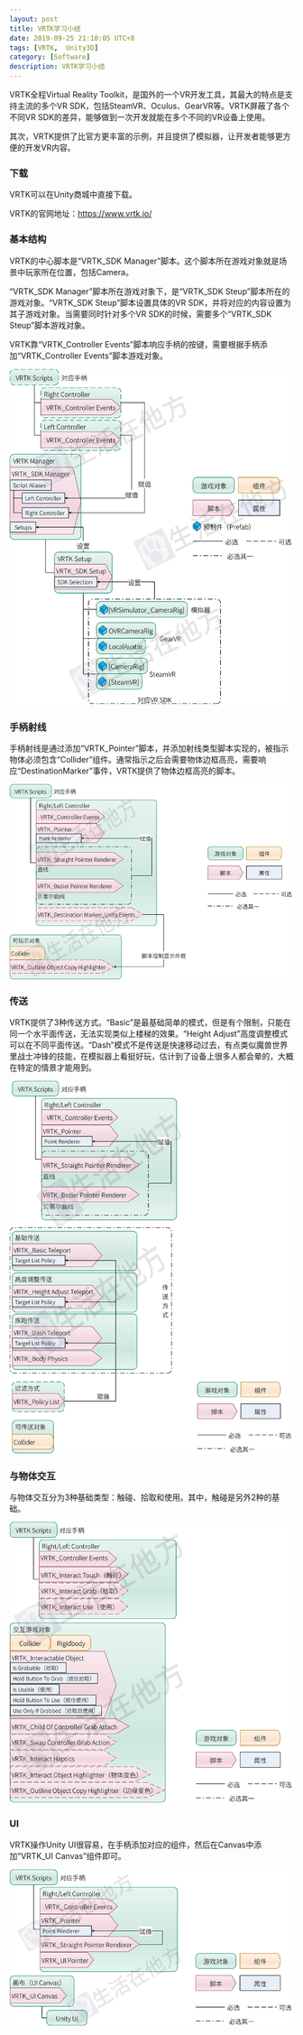 ```yaml
---
layout: post
title: VRTK学习小结
date: 2019-09-25 21:10:05 UTC+8
tags: [VRTK,  Unity3D]
category: [Software]
description: VRTK学习小结
---
```


VRTK全程Virtual Reality Toolkit，是国外的一个VR开发工具，其最大的特点是支持主流的多个VR SDK，包括SteamVR、Oculus、GearVR等。VRTK屏蔽了各个不同VR SDK的差异，能够做到一次开发就能在多个不同的VR设备上使用。

其次，VRTK提供了比官方更丰富的示例，并且提供了模拟器，让开发者能够更方便的开发VR内容。

<!-- more -->

### 下载

VRTK可以在Unity商城中直接下载。

VRTK的官网地址：https://www.vrtk.io/

### 基本结构

VRTK的中心脚本是“VRTK_SDK Manager”脚本。这个脚本所在游戏对象就是场景中玩家所在位置，包括Camera。

“VRTK_SDK Manager”脚本所在游戏对象下，是“VRTK_SDK Steup”脚本所在的游戏对象。“VRTK_SDK Steup”脚本设置具体的VR SDK，并将对应的内容设置为其子游戏对象。当需要同时针对多个VR SDK的时候，需要多个“VRTK_SDK Steup”脚本游戏对象。

VRTK靠“VRTK_Controller Events”脚本响应手柄的按键，需要根据手柄添加“VRTK_Controller Events”脚本游戏对象。


![VRTK基本结构](/images/2019-9-25-VRTK-basic-structure.jpg)

### 手柄射线

手柄射线是通过添加“VRTK_Pointer”脚本，并添加射线类型脚本实现的，被指示物体必须包含“Collider”组件。通常指示之后会需要物体边框高亮，需要响应“DestinationMarker”事件，VRTK提供了物体边框高亮的脚本。

![VRTK手柄射线](/images/2019-9-25-VRTK-point.jpg)

### 传送

VRTK提供了3种传送方式。“Basic”是最基础简单的模式，但是有个限制，只能在同一个水平面传送，无法实现类似上楼梯的效果。“Height Adjust”高度调整模式可以在不同平面传送。“Dash”模式不是传送是快速移动过去，有点类似魔兽世界里战士冲锋的技能，在模拟器上看挺好玩，估计到了设备上很多人都会晕的，大概在特定的情景才能用到。

![VRTK传送](/images/2019-9-25-VRTK-teleport.jpg)

### 与物体交互

与物体交互分为3种基础类型：触碰、拾取和使用。其中，触碰是另外2种的基础。

![VRTK传送](/images/2019-9-25-VRTK-interact.jpg)

### UI

VRTK操作Unity UI很容易，在手柄添加对应的组件，然后在Canvas中添加“VRTK_UI Canvas”组件即可。

![VRTK传送](/images/2019-9-25-VRTK-UI.jpg)